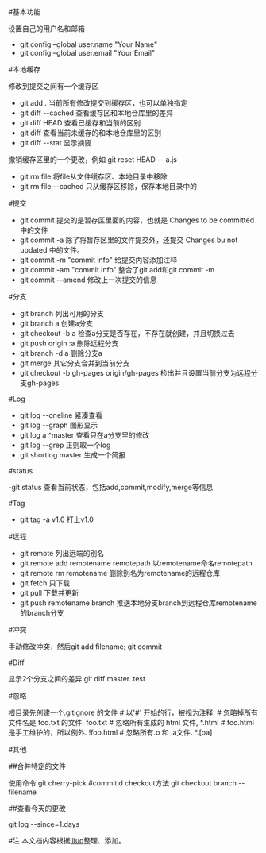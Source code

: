 #基本功能

设置自己的用户名和邮箱 
- git config –global user.name "Your Name" 
- git config –global user.email "Your Email"

#本地缓存

修改到提交之间有一个缓存区 

* git add . 当前所有修改提交到缓存区，也可以单独指定
* git diff --cached 查看缓存区和本地仓库里的差异
* git diff HEAD 查看已缓存和当前的区别
* git diff 查看当前未缓存的和本地仓库里的区别
* git diff --stat 显示摘要

撤销缓存区里的一个更改，例如 git reset HEAD -- a.js

- git rm file 将file从文件缓存区、本地目录中移除
- git rm file --cached 只从缓存区移除，保存本地目录中的

#提交

- git commit 提交的是暂存区里面的内容，也就是 Changes to be committed 中的文件
- git commit -a 除了将暂存区里的文件提交外，还提交 Changes bu not updated 中的文件。
- git commit -m "commit info" 给提交内容添加注释
- git commit -am "commit info" 整合了git add和git commit -m
- git commit --amend 修改上一次提交的信息

#分支

- git branch 列出可用的分支
- git branch a 创建a分支
- git checkout -b a 检查a分支是否存在，不存在就创建，并且切换过去
- git push origin :a 删除远程分支
- git branch -d a 删除分支a
- git merge 其它分支合并到当前分支
- git checkout -b gh-pages origin/gh-pages 检出并且设置当前分支为远程分支gh-pages

#Log

- git log --oneline 紧凑查看
- git log --graph 图形显示
- git log a ^master 查看只在a分支里的修改
- git log --grep 正则取一个log
- git shortlog master 生成一个简报

#status

-git status 查看当前状态，包括add,commit,modify,merge等信息

#Tag

- git tag -a v1.0 打上v1.0

#远程

- git remote 列出远端的别名
- git remote add remotename remotepath 以remotename命名remotepath
- git remote rm remotename 删除别名为remotename的远程仓库
- git fetch 只下载
- git pull 下载并更新
- git push remotename branch 推送本地分支branch到远程仓库remotename的branch分支

#冲突

手动修改冲突，然后git add filename; git commit

#Diff

显示2个分支之间的差异 git diff master..test

#忽略

根目录先创建一个.gitignore 的文件 # 以'#' 开始的行，被视为注释. # 忽略掉所有文件名是 foo.txt 的文件. foo.txt # 忽略所有生成的 html 文件, *.html # foo.html是手工维护的，所以例外. !foo.html # 忽略所有.o 和 .a文件. *.[oa]

#其他

##合并特定的文件

使用命令 git cherry-pick #commitid
checkout方法 git checkout branch -- filename

##查看今天的更改

git log --since=1.days

#注
本文档内容根据[liluo](http://liluo.me/2015/03/11/git-learn.html)整理、添加。
